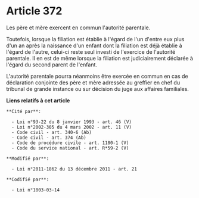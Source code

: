 # Article 372

Les père et mère exercent en commun l'autorité parentale.

Toutefois, lorsque la filiation est établie à l'égard de l'un d'entre eux plus d'un an après la naissance d'un enfant dont la
filiation est déjà établie à l'égard de l'autre, celui-ci reste seul investi de l'exercice de l'autorité parentale. Il en est
de même lorsque la filiation est judiciairement déclarée à l'égard du second parent de l'enfant.

L'autorité parentale pourra néanmoins être exercée en commun en cas de déclaration conjointe des père et mère adressée au
greffier en chef du tribunal de grande instance ou sur décision du juge aux affaires familiales.

**Liens relatifs à cet article**

	**Cité par**:

	  - Loi n°93-22 du 8 janvier 1993 - art. 46 (V)
	  - Loi n°2002-305 du 4 mars 2002 - art. 11 (V)
	  - Code civil - art. 340-6 (Ab)
	  - Code civil - art. 374 (Ab)
	  - Code de procédure civile - art. 1180-1 (V)
	  - Code du service national - art. R*59-2 (V)

	**Modifié par**:

	  - Loi n°2011-1862 du 13 décembre 2011 - art. 21

	**Codifié par**:

	  - Loi n°1803-03-14
